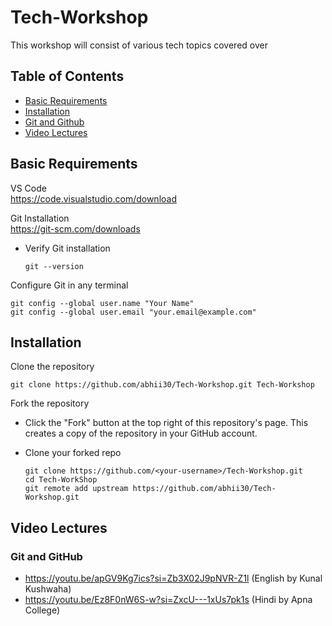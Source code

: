 # Tech-Workshop
This workshop will consist of various tech topics covered over
## Table of Contents
* [Basic Requirements](#section-0)
* [Installation](#section-1)
* [Git and Github](#section-2)
* [Video Lectures](#section-last)
## <a name="section-0"></a> Basic Requirements
VS Code     
  https://code.visualstudio.com/download 

Git Installation     
  https://git-scm.com/downloads
  
  * Verify Git installation
    
    ```
    git --version
    ```
Configure Git in any terminal

 ```
git config --global user.name "Your Name"
git config --global user.email "your.email@example.com"
```
## <a name="section-1"></a> Installation
Clone the repository
```
git clone https://github.com/abhii30/Tech-Workshop.git Tech-Workshop
```

Fork the repository
- Click the "Fork" button at the top right of this repository's page. This creates a copy of the repository in your GitHub account.
- Clone your forked repo
  
  ```
  git clone https://github.com/<your-username>/Tech-Workshop.git
  cd Tech-WorkShop
  git remote add upstream https://github.com/abhii30/Tech-Workshop.git
  ```
## <a name="section-last"></a> Video Lectures
  ### Git and GitHub
  - https://youtu.be/apGV9Kg7ics?si=Zb3X02J9pNVR-Z1l (English by Kunal Kushwaha)
  - https://youtu.be/Ez8F0nW6S-w?si=ZxcU---1xUs7pk1s (Hindi by Apna College)

